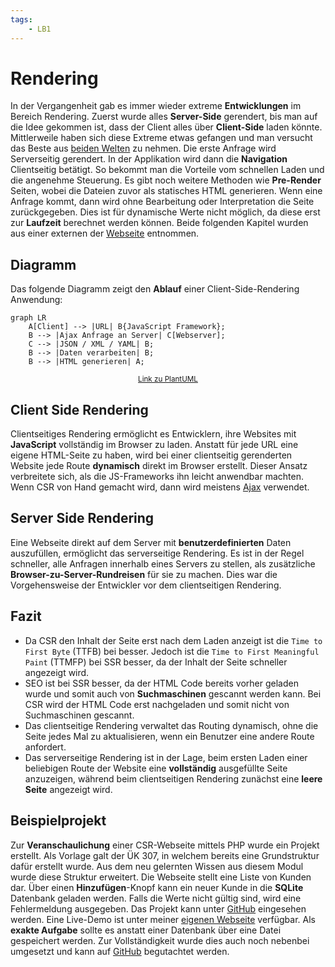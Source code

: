 ```yaml
---
tags:
    - LB1
---
```


# Rendering

In der Vergangenheit gab es immer wieder extreme **Entwicklungen** im Bereich Rendering. Zuerst wurde alles **Server-Side** gerendert, bis man auf die Idee gekommen ist, dass der Client alles über **Client-Side** laden könnte. Mittlerweile haben sich diese Extreme etwas gefangen und man versucht das Beste aus [beiden Welten](https://arkwright.github.io/images/scaling-react-server-side-rendering/ssr-csr.svg) zu nehmen. Die erste Anfrage wird Serverseitig gerendert. In der Applikation wird dann die **Navigation** Clientseitig betätigt. So bekommt man die Vorteile vom schnellen Laden und die angenehme Steuerung. Es gibt noch weitere Methoden wie **Pre-Render** Seiten, wobei die Dateien zuvor als statisches HTML generieren. Wenn eine Anfrage kommt, dann wird ohne Bearbeitung oder Interpretation die Seite zurückgegeben. Dies ist für dynamische Werte nicht möglich, da diese erst zur **Laufzeit** berechnet werden können. Beide folgenden Kapitel wurden aus einer externen der [Webseite](https://www.toptal.com/front-end/client-side-vs-server-side-pre-rendering) entnommen.

## Diagramm

Das folgende Diagramm zeigt den **Ablauf** einer Client-Side-Rendering Anwendung:

```mermaid
graph LR
    A[Client] --> |URL| B{JavaScript Framework};
    B --> |Ajax Anfrage an Server| C[Webserver];
    C --> |JSON / XML / YAML| B;
    B --> |Daten verarbeiten| B;
    B --> |HTML generieren| A;
```

<small style="text-align: center; display:block;">[Link zu PlantUML](https://www.plantuml.com/plantuml/svg/BSv12u9G30Vm-_iKmxjqBmYVHeHeGHRLSTQILxfYlgoFttfv6OFV_p-Mz1x5lxhMH5dhY7q4s8E5E9v3bEE0rLdSqyDIiAFtG-x1KvZ2VbkOz9yxKDsJ32G1CqLxmmzOlWes1CXG1JPPoF_QURLPmmIEPQ7pPCjmQxG5UcBGF4fDJlVHhDfgfus6cCIH4CzCGdpHzxy0)</small>

## Client Side Rendering

Clientseitiges Rendering ermöglicht es Entwicklern, ihre Websites mit **JavaScript** vollständig im Browser zu laden. Anstatt für jede URL eine eigene HTML-Seite zu haben, wird bei einer clientseitig gerenderten Website jede Route **dynamisch** direkt im Browser erstellt. Dieser Ansatz verbreitete sich, als die JS-Frameworks ihn leicht anwendbar machten. Wenn CSR von Hand gemacht wird, dann wird meistens [Ajax](https://www.w3schools.com/xml/ajax_intro.asp) verwendet.

## Server Side Rendering

Eine Webseite direkt auf dem Server mit **benutzerdefinierten** Daten auszufüllen, ermöglicht das serverseitige Rendering. Es ist in der Regel schneller, alle Anfragen innerhalb eines Servers zu stellen, als zusätzliche **Browser-zu-Server-Rundreisen** für sie zu machen. Dies war die Vorgehensweise der Entwickler vor dem clientseitigen Rendering.

## Fazit

-   Da CSR den Inhalt der Seite erst nach dem Laden anzeigt ist die `Time to First Byte` (TTFB) bei besser. Jedoch ist die `Time to First Meaningful Paint` (TTMFP) bei SSR besser, da der Inhalt der Seite schneller angezeigt wird.
-   SEO ist bei SSR besser, da der HTML Code bereits vorher geladen wurde und somit auch von **Suchmaschinen** gescannt werden kann. Bei CSR wird der HTML Code erst nachgeladen und somit nicht von Suchmaschinen gescannt.
-   Das clientseitige Rendering verwaltet das Routing dynamisch, ohne die Seite jedes Mal zu aktualisieren, wenn ein Benutzer eine andere Route anfordert.
-   Das serverseitige Rendering ist in der Lage, beim ersten Laden einer beliebigen Route der Website eine **vollständig** ausgefüllte Seite anzuzeigen, während beim clientseitigen Rendering zunächst eine **leere Seite** angezeigt wird.

## Beispielprojekt

Zur **Veranschaulichung** einer CSR-Webseite mittels PHP wurde ein Projekt erstellt. Als Vorlage galt der ÜK 307, in welchem bereits eine Grundstruktur dafür erstellt wurde. Aus dem neu gelernten Wissen aus diesem Modul wurde diese Struktur erweitert. Die Webseite stellt eine Liste von Kunden dar. Über einen **Hinzufügen**-Knopf kann ein neuer Kunde in die **SQLite** Datenbank geladen werden. Falls die Werte nicht gültig sind, wird eine Fehlermeldung ausgegeben. Das Projekt kann unter [GitHub](https://github.com/bztfinformatik/lernportfolio-21r8390-php/tree/main/Aufgaben/002_ClientSide/) eingesehen werden. Eine Live-Demo ist unter meiner [eigenen Webseite](https://edu.flimtix.dev/M133-Aufgaben/CSR/) verfügbar. Als **exakte Aufgabe** sollte es anstatt einer Datenbank über eine Datei gespeichert werden. Zur Vollständigkeit wurde dies auch noch nebenbei umgesetzt und kann auf [GitHub](https://github.com/bztfinformatik/lernportfolio-21r8390-php/tree/main/Aufgaben/003_ClientSideSchule) begutachtet werden.
